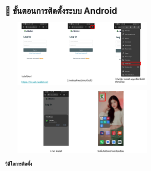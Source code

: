 # 📝 ขั้นตอนการติดตั้งระบบ Android

<figure><img src="../.gitbook/assets/image (85).png" alt=""><figcaption></figcaption></figure>



<figure><img src="../.gitbook/assets/image (170).png" alt=""><figcaption></figcaption></figure>



### วิดีโอการติดตั้ง
